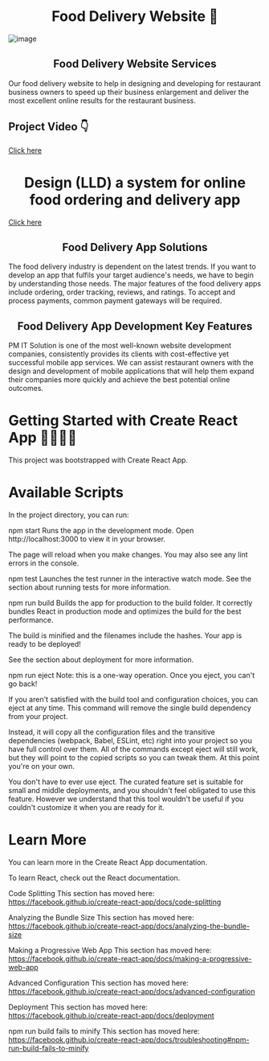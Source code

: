 <h1 align="center"> Food Delivery Website 🍕 </h1>

![image](https://github.com/swarnavopramanik/zomato-clone/assets/105142693/f3094b72-3865-4e19-9ac2-b2cd433ee03d)

<h2 align="center">Food Delivery Website Services</h2>
    
Our food delivery website to help in designing and developing for restaurant business owners to speed up their business enlargement and 
deliver the most excellent online results for the restaurant business.

## Project Video 👇

[Click here](https://vimeo.com/929956104?share=copy)

<h1 align="center"> Design (LLD) a system for online food ordering and delivery app </h2>

[Click here](https://medium.com/@swarnavo.pramanik1701/design-lld-a-system-for-online-food-ordering-and-delivery-like-zomato-93b70cc79a3f)

<h2 align="center"> Food Delivery App Solutions </h2>



The food delivery industry is dependent on the latest trends. If you want to develop an app that fulfils your target audience's needs, we have to begin by understanding those needs. The major features of the food delivery apps include ordering, order tracking, reviews, and ratings. To accept and process payments, common payment gateways will be required.

<h2 align="center">Food Delivery App Development Key Features </h2>


PM IT Solution is one of the most well-known website development companies, consistently provides its clients with cost-effective yet successful mobile app services. We can assist restaurant owners with the design and development of mobile applications that will help them expand their companies more quickly and achieve the best potential online outcomes.

 
 
 # Getting Started with Create React App 🧑‍💻😶‍🌫️
This project was bootstrapped with Create React App.

# Available Scripts
In the project directory, you can run:

npm start
Runs the app in the development mode.
Open http://localhost:3000 to view it in your browser.

The page will reload when you make changes.
You may also see any lint errors in the console.

npm test
Launches the test runner in the interactive watch mode.
See the section about running tests for more information.

npm run build
Builds the app for production to the build folder.
It correctly bundles React in production mode and optimizes the build for the best performance.

The build is minified and the filenames include the hashes.
Your app is ready to be deployed!

See the section about deployment for more information.

npm run eject
Note: this is a one-way operation. Once you eject, you can't go back!

If you aren't satisfied with the build tool and configuration choices, you can eject at any time. This command will remove the single build dependency from your project.

Instead, it will copy all the configuration files and the transitive dependencies (webpack, Babel, ESLint, etc) right into your project so you have full control over them. All of the commands except eject will still work, but they will point to the copied scripts so you can tweak them. At this point you're on your own.

You don't have to ever use eject. The curated feature set is suitable for small and middle deployments, and you shouldn't feel obligated to use this feature. However we understand that this tool wouldn't be useful if you couldn't customize it when you are ready for it.

# Learn More
You can learn more in the Create React App documentation.

To learn React, check out the React documentation.

Code Splitting
This section has moved here: https://facebook.github.io/create-react-app/docs/code-splitting

Analyzing the Bundle Size
This section has moved here: https://facebook.github.io/create-react-app/docs/analyzing-the-bundle-size

Making a Progressive Web App
This section has moved here: https://facebook.github.io/create-react-app/docs/making-a-progressive-web-app

Advanced Configuration
This section has moved here: https://facebook.github.io/create-react-app/docs/advanced-configuration

Deployment
This section has moved here: https://facebook.github.io/create-react-app/docs/deployment

npm run build fails to minify
This section has moved here: https://facebook.github.io/create-react-app/docs/troubleshooting#npm-run-build-fails-to-minify
